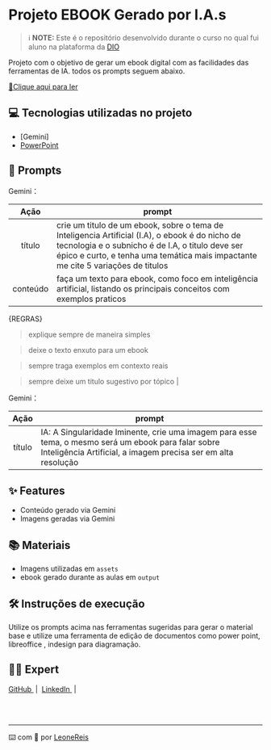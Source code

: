 # Projeto EBOOK Gerado por I.A.s


 > ℹ️ **NOTE:** Este é o repositório desenvolvido durante o curso no qual fui aluno na plataforma da [DIO](https://dio.me)

Projeto com o objetivo de gerar um ebook digital com as facilidades das ferramentas de IA. todos os prompts
seguem abaixo.

<a href="https://github.com/felipeAguiarCode/prompts-recipe-to-create-a-ebook/blob/main/output/ebook%20-%20css%20jedi%20output.pdf" title="View PDF now"> 📕Clique aqui para ler</a>

## 💻 Tecnologias utilizadas no projeto

- [Gemini]
- [PowerPoint](https://www.microsoft.com/en/microsoft-365/powerpoint)

## 🧠 Prompts


Gemini：

|   Ação   | prompt                                                                                                                                                                                                                                                                         |
| :------: | ------------------------------------------------------------------------------------------------------------------------------------------------------------------------------------------------------------------------------------------------------------------------------ |
|  título  | crie um titulo de um ebook, sobre o tema de Inteligencia Artificial (I.A), o ebook é do nicho de tecnologia e o subnicho é de I.A, o titulo deve ser épico e curto, e tenha uma temática mais impactante me cite 5 variações de titulos                                                        |
| conteúdo | faça um texto para ebook, como foco em inteligência artificial, listando os principais conceitos com exemplos praticos



{REGRAS}

>explique sempre de maneira simples

>deixe o texto enxuto para um ebook

>sempre traga exemplos em contexto reais

>sempre deixe um titulo sugestivo por tópico |


Gemini：

|  Ação  | prompt                                                                                 |
| :----: | -------------------------------------------------------------------------------------- |
| título | IA: A Singularidade Iminente, crie uma imagem para esse tema, o mesmo será um ebook para falar sobre Inteligência Artificial, a imagem precisa ser em alta resolução|

## ✨ Features

- Conteúdo gerado via Gemini
- Imagens geradas via Gemini

## 📚 Materiais

- Imagens utilizadas em `assets`
- ebook gerado durante as aulas em `output`

## 🛠️ Instruções de execução

Utilize os prompts acima nas ferramentas sugeridas para gerar o material base e utilize uma ferramenta de edição de documentos como power point, libreoffice , indesign para diagramação.

## 👨‍💻 Expert
<p>
   <a 
        href="https://github.com/leo013">
        GitHub
    </a>
    &nbsp;|&nbsp;
    <a 
        href="https://www.linkedin.com/in/leone-dos-reis-silva-457a83162/">
        LinkedIn
    </a>
    &nbsp;|&nbsp;
    </p>
<br/><br/>
<p>

---

⌨️ com 💜 por [LeoneReis](https://github.com/leo013)
